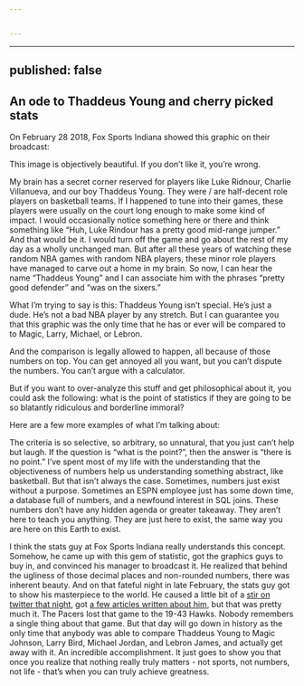 ```yaml
---


---
```


<hr>
<h2 id="published-false">published: false</h2>
<h2 id="an-ode-to-thaddeus-young-and-cherry-picked-stats">An ode to Thaddeus Young and cherry picked stats</h2>
<p>On February 28 2018, Fox Sports Indiana showed this graphic on their broadcast:</p>
<p><img src="https://pbs.twimg.com/media/DXKfoLeVoAAp3mD?format=jpg&amp;name=large" alt=""><br>
This image is objectively beautiful. If you don’t like it, you’re wrong.</p>
<p>My brain has a secret corner reserved for players like Luke Ridnour, Charlie Villanueva, and our boy Thaddeus Young. They were / are half-decent role players on basketball teams. If I happened to tune into their games, these players were usually on the court long enough to make some kind of impact. I would occasionally notice something here or there and think something like “Huh, Luke Rindour has a pretty good mid-range jumper.” And that would be it. I would turn off the game and go about the rest of my day as a wholly unchanged man. But after all these years of watching these random NBA games with random NBA players, these minor role players have managed to carve out a home in my brain. So now, I can hear the name “Thaddeus Young” and I can associate him with the phrases “pretty good defender” and “was on the sixers.”</p>
<p>What I’m trying to say is this: Thaddeus Young isn’t special. He’s just a dude. He’s not a bad NBA player by any stretch. But I can guarantee you that this graphic was the only time that he has or ever will be compared to to Magic, Larry, Michael, or Lebron.</p>
<p>And the comparison is legally allowed to happen, all because of those numbers on top. You can get annoyed all you want, but you can’t dispute the numbers. You can’t argue with a calculator.</p>
<p>But if you want to over-analyze this stuff and get philosophical about it, you could ask the following: what is the point of statistics if they are going to be so blatantly ridiculous and borderline immoral?</p>
<p>Here are a few more examples of what I’m talking about:</p>
<p><img src="https://i.imgur.com/YjBAJdQ.png" alt=""><br>
<img src="https://external-preview.redd.it/2wg4QnJ5QIhO8z0selOMdwx_8fWcLA2sEcjozc5l1EA.png?width=960&amp;crop=smart&amp;auto=webp&amp;s=362d7e75e99ee9d8b5256cad41add8555102bbc5" alt=""><br>
<img src="https://i.imgur.com/85F0Smy.png" alt=""><br>
The criteria is so selective, so arbitrary, so unnatural, that you just can’t help but laugh. If the question is “what is the point?”, then the answer is “there is no point.” I’ve spent most of my life with the understanding that the objectiveness of numbers help us understanding something abstract, like basketball. But that isn’t always the case. Sometimes, numbers just exist without a purpose. Sometimes an ESPN employee just has some down time, a database full of numbers, and a newfound interest in SQL joins. These numbers don’t have any hidden agenda or greater takeaway. They aren’t here to teach you anything. They are just here to exist, the same way you are here on this Earth to exist.</p>
<p>I think the stats guy at Fox Sports Indiana really understands this concept. Somehow, he came up with this gem of statistic, got the graphics guys to buy in, and convinced his manager to broadcast it. He realized that behind the ugliness of those decimal places and non-rounded numbers, there was inherent beauty. And on that fateful night in late February, the stats guy got to show his masterpiece to the world. He caused a little bit of a <a href="https://twitter.com/FSIndiana/status/969012390158262272">stir on twitter that night</a>, got <a href="https://bleacherreport.com/articles/2762113-tv-graphic-places-thaddeus-young-alongside-all-time-nba-legends">a few articles written about him</a>, but that was pretty much it. The Pacers lost that game to the 19-43 Hawks. Nobody remembers a single thing about that game. But that day will go down in history as the only time that anybody was able to compare Thaddeus Young to Magic Johnson, Larry Bird, Michael Jordan, and Lebron James, and actually get away with it. An incredible accomplishment. It just goes to show you that once you realize that nothing really truly matters - not sports, not numbers, not life - that’s when you can truly achieve greatness.</p>

